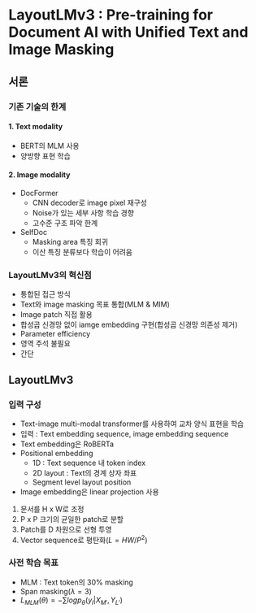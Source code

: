 # LayoutLMv3 : Pre-training for Document AI with Unified Text and Image Masking

## 서론

### 기존 기술의 한계

#### 1. Text modality
- BERT의 MLM 사용
- 양방향 표현 학습

#### 2. Image modality
- DocFormer
    - CNN decoder로 image pixel 재구성
    - Noise가 있는 세부 사항 학습 경향
    - 고수준 구조 파악 한계
- SelfDoc
    - Masking area 특징 회귀
    - 이산 특징 분류보다 학습이 어려움
 
### LayoutLMv3의 혁신점
- 통합된 접근 방식
- Text와 image masking 목표 통합(MLM & MIM)
- Image patch 직접 활용
- 합성곱 신경망 없이 iamge embedding 구현(합성곱 신경망 의존성 제거)
- Parameter efficiency
- 영역 주석 불필요
- 간단

## LayoutLMv3

### 입력 구성 

- Text-image multi-modal transformer를 사용하여 교차 양식 표현을 학습
- 입력 :  Text embedding sequence, image embedding sequence
- Text embedding은 RoBERTa
- Positional embedding
    - 1D : Text sequence 내 token index
    - 2D layout : Text의 경계 상자 좌표
    - Segment level layout position
- Image embedding은 linear projection 사용
1. 문서를 H x W로 조정
2. P x P 크기의 균일한 patch로 분할
3. Patch를 D 차원으로 선형 투영
4. Vector sequence로 평탄화($L=HW/P^2$)

### 사전 학습 목표
- MLM : Text token의 30% masking
- Span masking($\lambda=3$)
- $L_{MLM}(\theta)=-\sum{log p_{\theta}(y_l|X_{M'},Y_{L'})}$ 

